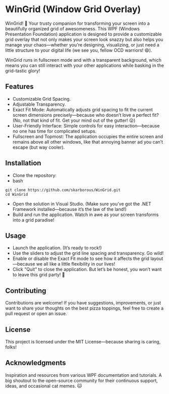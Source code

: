 # WinGrid (Window Grid Overlay)

WinGrid! 🎉 Your trusty companion for transforming your screen into a beautifully organized grid of awesomeness. This WPF (Windows Presentation Foundation) application is designed to provide a customizable grid overlay that not only makes your screen look snazzy but also helps you manage your chaos—whether you're designing, visualizing, or just need a little structure to your digital life (we see you, fellow OCD warriors! 😄).

WinGrid runs in fullscreen mode and with a transparent background, which means you can still interact with your other applications while basking in the grid-tastic glory!

## Features
- Customizable Grid Spacing.
- Adjustable Transparency.
- Exact Fit Mode: Automatically adjusts grid spacing to fit the current screen dimensions precisely—because who doesn’t love a perfect fit? (No, not that kind of fit. Get your mind out of the gutter! 😜)
- User-Friendly Interface: Simple controls for easy interaction—because no one has time for complicated setups.
- Fullscreen and Topmost: The application occupies the entire screen and remains above all other windows, like that annoying banner ad you can’t escape (but way cooler).

## Installation
- Clone the repository:
- bash
```
git clone https://github.com/skarborous/WinGrid.git
cd WinGrid
```
- Open the solution in Visual Studio. (Make sure you’ve got the .NET Framework installed—because it’s the law of the land!)
- Build and run the application. Watch in awe as your screen transforms into a grid paradise!

## Usage
- Launch the application. (It’s ready to rock!)
- Use the sliders to adjust the grid line spacing and transparency. Go wild!
- Enable or disable the Exact Fit mode to see how it affects the grid layout—because we all like a little flexibility in our lives!
- Click "Quit" to close the application. But let’s be honest, you won’t want to leave this grid party! 🎊

## Contributing
Contributions are welcome! If you have suggestions, improvements, or just want to share your thoughts on the best pizza toppings, feel free to create a pull request or open an issue.

## License
This project is licensed under the MIT License—because sharing is caring, folks!

## Acknowledgments
Inspiration and resources from various WPF documentation and tutorials. A big shoutout to the open-source community for their continuous support, ideas, and occasional cat memes. 🐱

